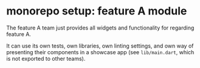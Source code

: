 # monorepo setup: feature A module

The feature A team just provides all widgets and functionality for regarding feature A.

It can use its own tests, own libraries, own linting settings, and own way of presenting
their components in a showcase app (see `lib/main.dart`, which is not exported to other teams).
